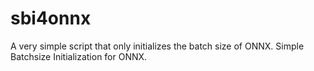 # sbi4onnx
A very simple script that only initializes the batch size of ONNX. Simple Batchsize Initialization for ONNX.
